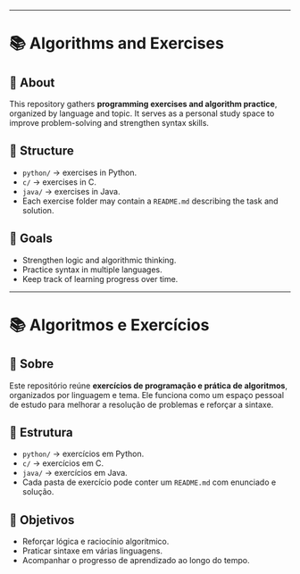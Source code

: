 
---

# 📚 Algorithms and Exercises

## 📖 About

This repository gathers **programming exercises and algorithm practice**, organized by language and topic. It serves as a personal study space to improve problem-solving and strengthen syntax skills.

## 📂 Structure

* `python/` → exercises in Python.
* `c/` → exercises in C.
* `java/` → exercises in Java.
* Each exercise folder may contain a `README.md` describing the task and solution.

## 🎯 Goals

* Strengthen logic and algorithmic thinking.
* Practice syntax in multiple languages.
* Keep track of learning progress over time.

---

# 📚 Algoritmos e Exercícios

## 📖 Sobre

Este repositório reúne **exercícios de programação e prática de algoritmos**, organizados por linguagem e tema. Ele funciona como um espaço pessoal de estudo para melhorar a resolução de problemas e reforçar a sintaxe.

## 📂 Estrutura

* `python/` → exercícios em Python.
* `c/` → exercícios em C.
* `java/` → exercícios em Java.
* Cada pasta de exercício pode conter um `README.md` com enunciado e solução.

## 🎯 Objetivos

* Reforçar lógica e raciocínio algorítmico.
* Praticar sintaxe em várias linguagens.
* Acompanhar o progresso de aprendizado ao longo do tempo.
